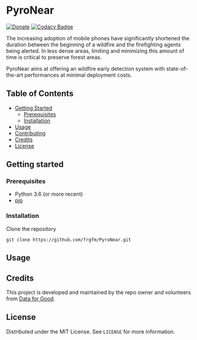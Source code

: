 # PyroNear
[![Donate](https://img.shields.io/badge/License-MIT-brightgreen.svg)](LICENSE) [![Codacy Badge](https://api.codacy.com/project/badge/Grade/55423de221b14b18a5e35804574d5d5a)](https://www.codacy.com/manual/fg/pyronear?utm_source=github.com&amp;utm_medium=referral&amp;utm_content=frgfm/PyroNear&amp;utm_campaign=Badge_Grade)

The increasing adoption of mobile phones have significantly shortened the duration between the beginning of a wildfire and the firefighting agents being alerted. In less dense areas, limiting and minimizing this amount of time is critical to preserve forest areas.

PyroNear aims at offering an wildfire early detection system with state-of-the-art performances at minimal deployment costs.



## Table of Contents

* [Getting Started](#getting-started)
  * [Prerequisites](#prerequisites)
  * [Installation](#installation)
* [Usage](#usage)
* [Contributing](#contributing)
* [Credits](#credits)
* [License](#license)



## Getting started

### Prerequisites

- Python 3.6 (or more recent)
- [pip](https://pip.pypa.io/en/stable/)

### Installation

Clone the repository

```shell
git clone https://github.com/frgfm/PyroNear.git
```


## Usage


## Credits

This project is developed and maintained by the repo owner and volunteers from [Data for Good](https://dataforgood.fr/).



## License

Distributed under the MIT License. See `LICENSE` for more information.